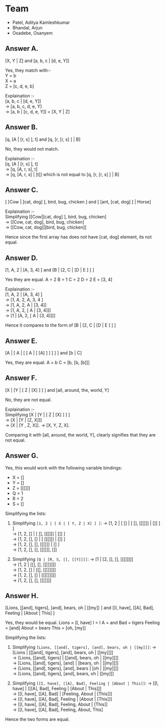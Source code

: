 # Team
- Patel, Aditya Kamleshkumar
- Bhandal, Arjun
- Osadebe, Osanyem

## Answer A.
[X, Y | Z] and [a, b, c | [d, e, Y]]

Yes, they match with:-  
Y = b  
X = a  
Z = [c, d, e, b]

Explaination :-  
[a, b, c | [d, e, Y]]  
-> [a, b, c, d, e, Y]  
-> [a, b | [c, d, e, Y]] = [X, Y | Z]

## Answer B.
[q, [A | [r, s] ], t] and [q, [r, [r, s] ] | B]

No, they would not match.  

Explaination :-  
[q, [A | [r, s] ], t]  
 -> [q, [A, r, s], t]  
 -> [q, [A, r, s] | [t]]
 which is not equal to [q, [r, [r, s] ] | B]

## Answer C.
[ [Cow | [cat, dog] ], bird, bug, chicken ] and [ [ant, [cat, dog] ] | Horse]

Explaination :-  
Simplifying [[Cow|[cat, dog] ], bird, bug, chicken]  
-> [[Cow, cat, dog], bird, bug, chicken]  
-> [[Cow, cat, dog]|[bird, bug, chicken]]  

Hence since the first array has does not have [cat, dog] element, its not equal.

## Answer D.
[1, A, 2 | [A, 3, 4] ] and [B | [2, C | [D | E ] ] ]

Yes they are equal.
A = 2
B = 1
C = 2
D = 2
E = [3, 4]

Explaination :-  
[1, A, 2 | [A, 3, 4] ]  
-> [1, A, 2, A, 3, 4 ]  
-> [1, A, 2, A | [3, 4]]  
-> [1, A, 2, [ A | [3, 4]]]  
-> [1 | [A, 2, [ A | [3, 4]]]]  

Hence it compares to the form of [B | [2, C | [D | E ] ] ]

## Answer E.
[A | [ A | [ [ A | [ [A] ] ] ] ] ] and [b | C]

Yes, they are equal.
A = b
C = [b, [b, [b]]]

## Answer F.
[X | [Y | [ Z | [X] ] ] ] and [all, around, the, world, Y]  

No, they are not equal.

Explaination :-  
Simplifying [X | [Y | [ Z | [X] ] ] ]  
-> [X | [Y | [Z, X]]]  
-> [X | [Y , Z, X]].
-> [X, Y, Z, X].

Comparing it with [all, around, the world, Y], clearly signifies that they are not equal.


## Answer G.

Yes, this would work with the following variable bindings:

- X = []
- Y = []
- Z = [[[]]]
- Q = 1
- R = 2
- S = []

Simplifying the lists:  

1. Simplifying `[1, 2 | [ X | [ Y, Z | X] ] ]`:
    -> [1, 2 | [ [] | [ [], [[[]]] | []] ] ]  
    -> [1, 2, [] | [ [], [[[]]] | []] ]  
    -> [1, 2, [], [] | [ [[[]]] | []] ]  
    -> [1, 2, [], [], [[[]]] | [] ]  
    -> [1, 2, [], [], [[[]]], []]  

2. Simplifying `[Q | [R, S, [], [[Y]]]]`:
    -> [1 | [2, [], [], [[[]]]]]  
    -> [1, 2 | [[], [], [[[]]]]]  
    -> [1, 2, [] | [[], [[[]]]]]  
    -> [1, 2, [], [] | [[[[]]]]]  
    -> [1, 2, [], [], [[[]]]]  

## Answer H.

[Lions, [[and], tigers], [and], bears, oh | [[my]] ] and [[I, have], [[A], Bad], Feeling | [About | This] ]

Yes, they would be equal.
Lions = [I, have]
I = I
A = and
Bad = tigers
Feeling = [and]
About = bears
This = [oh, [my]]

Simplifying the lists:  

1. Simplifying `[Lions, [[and], tigers], [and], bears, oh | [[my]]]`:
    -> [Lions | [[[and], tigers], [and], bears, oh | [[my]]]]  
    -> [Lions, [[and], tigers] | [[and], bears, oh | [[my]]]]  
    -> [Lions, [[and], tigers], [and] | [bears, oh | [[my]]]]  
    -> [Lions, [[and], tigers], [and], bears | [oh | [[my]]]]  
    -> [Lions, [[and], tigers], [and], bears, oh | [[my]]]  

2. Simplifying `[[I, have], [[A], Bad], Feeling | [About | This]]`:
    -> [[I, have] | [[[A], Bad], Feeling | [About | This]]]  
    -> [[I, have], [[A], Bad] | [Feeling, About | [This]]]  
    -> [[I, have], [[A], Bad], Feeling | [About | [This]]]  
    -> [[I, have], [[A], Bad], Feeling, About | [This]]  
    -> [[I, have], [[A], Bad], Feeling, About, This]  

Hence the two forms are equal.

